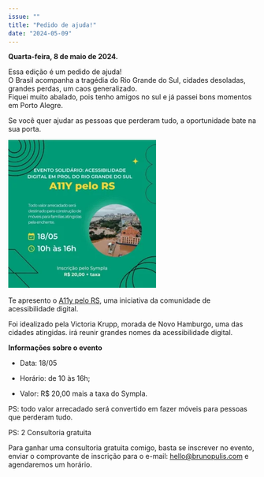 ```yaml
---
issue: ""
title: "Pedido de ajuda!"
date: "2024-05-09"
---
```


**Quarta-feira, 8 de maio de 2024.**

Essa edição é um pedido de ajuda!  
O Brasil acompanha a tragédia do Rio Grande do Sul, cidades desoladas, grandes perdas, um caos generalizado.  
Fiquei muito abalado, pois tenho amigos no sul e já passei bons momentos em Porto Alegre.

Se você quer ajudar as pessoas que perderam tudo, a oportunidade bate na sua porta.

![](images/a11y-rs-300x300.webp)

Te apresento o [A11y pelo RS](https://www.sympla.com.br/evento-online/a11y-pelo-rs/2454833), uma iniciativa da comunidade de acessibilidade digital.

Foi idealizado pela Victoria Krupp, morada de Novo Hamburgo, uma das cidades atingidas. irá reunir grandes nomes da acessibilidade digital.

**Informações sobre o evento**

- Data: 18/05

- Horário: de 10 às 16h;

- Valor: R$ 20,00 mais a taxa do Sympla.

PS: todo valor arrecadado será convertido em fazer móveis para pessoas que perderam tudo.

PS: 2 Consultoria gratuita

Para ganhar uma consultoria gratuita comigo, basta se inscrever no evento, enviar o comprovante de inscrição para o e-mail: [hello@brunopulis.com](mailto:hello@brunopulis.com) e agendaremos um horário.
